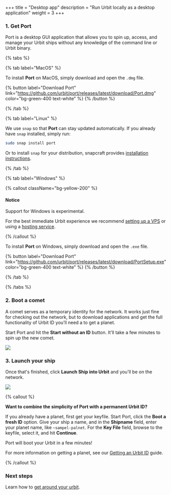 +++
title = "Desktop app"
description = "Run Urbit locally as a desktop application"
weight = 3
+++



### 1. Get Port

Port is a desktop GUI application that allows you to spin up, access, and manage your Urbit ships without any knowledge of the command line or Urbit binary.

{% tabs %}

{% tab label="MacOS" %}

To install **Port** on MacOS, simply download and open the `.dmg` file.

{% button label="Download Port" link="https://github.com/urbit/port/releases/latest/download/Port.dmg" color="bg-green-400 text-white" %}
{% /button %}

{% /tab %}

{% tab label="Linux" %}

We use `snap` so that **Port** can stay updated automatically. If you already have `snap` installed, simply run:

```sh
sudo snap install port
```

Or to install `snap` for your distribution, snapcraft provides [installation instructions](https://snapcraft.io/docs/installing-snapd).

{% /tab %}

{% tab label="Windows" %}

{% callout className="bg-yellow-200" %}

#### Notice

Support for Windows is experimental. 

For the best immediate Urbit experience we recommend [setting up a VPS](/getting-started/cli) or using a [hosting service](/getting-started/hosted).

{% /callout %}



To install **Port** on Windows, simply download and open the `.exe` file.

{% button label="Download Port" link="https://github.com/urbit/port/releases/latest/download/PortSetup.exe" color="bg-green-400 text-white" %}
{% /button %}

{% /tab %}

{% /tabs %}

### 2. Boot a comet

A comet serves as a temporary identity for the network. It works just fine for checking out the network, but to download applications and get the full functionality of Urbit ID you’ll need a to get a planet.

Start Port and hit the **Start without an ID** button. It'll take a few minutes to spin up the new comet.

![](https://media.urbit.org/site/getting-started/Desktop-app-1.jpg)

### 3. Launch your ship

Once that's finished, click **Launch Ship into Urbit** and you'll be on the network.

![](https://media.urbit.org/site/getting-started/Desktop-app-2.jpg)

{% callout %}

**Want to combine the simplicity of Port with a permanent Urbit ID?**

If you already have a planet, first get your keyfile.
Start Port, click the **Boot a fresh ID** option. Give your ship a name, and in the **Shipname** field, enter your planet name, like `~sampel-palnet`. For the **Key File** field, browse to the keyfile, select it, and hit **Continue**.

Port will boot your Urbit in a few minutes!

For more information on getting a planet, see our [Getting an Urbit ID](/guides/getting-an-urbit-id) guide.

{% /callout %}

### Next steps

Learn how to [get around your urbit](/getting-started/getting-around).
